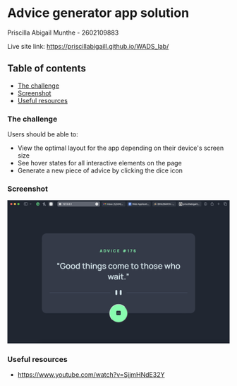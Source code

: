# Advice generator app solution

Priscilla Abigail Munthe - 2602109883

Live site link: https://priscillabigaill.github.io/WADS_lab/ 

## Table of contents

  - [The challenge](#the-challenge)
  - [Screenshot](#screenshot)
  - [Useful resources](#useful-resources)

### The challenge

Users should be able to:

- View the optimal layout for the app depending on their device's screen size
- See hover states for all interactive elements on the page
- Generate a new piece of advice by clicking the dice icon

### Screenshot

![](./ss.png)

### Useful resources

- https://www.youtube.com/watch?v=SjjmHNdE32Y 


